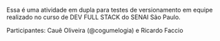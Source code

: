 Essa é uma atividade em dupla para testes de versionamento em equipe realizado no curso de DEV FULL STACK do SENAI São Paulo.

Participantes: Cauê Oliveira (@cogumelogia) e Ricardo Faccio

